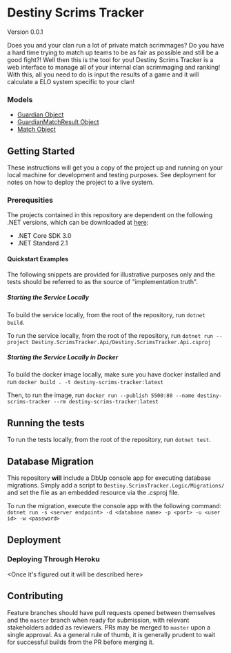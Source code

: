 # Destiny Scrims Tracker #
Version 0.0.1

Does you and your clan run a lot of private match scrimmages? Do you have a hard time trying to match up teams to be as fair as possible and still be a good fight?! Well then this is the tool for you! Destiny Scrims Tracker is a web interface to manage all of your internal clan scrimmaging and ranking! With this, all you need to do is input the results of a game and it will calculate a ELO system specific to your clan!

### Models

- [Guardian Object](Destiny.ScrimsTracker.Logic/Models/Guardian.cs)
- [GuardianMatchResult Object](Destiny.ScrimsTracker.Logic/Models/GuardianMatchResult.cs)
- [Match Object](Destiny.ScrimsTracker.Logic/Models/Match.cs)

## Getting Started

These instructions will get you a copy of the project up and running on your local machine for development and testing purposes. See deployment for notes on how to deploy the project to a live system.

### Prerequsities

The projects contained in this repository are dependent on the following .NET versions, which can be downloaded at [here](https://dotnet.microsoft.com/download/dotnet-core):

- .NET Core SDK 3.0
- .NET Standard 2.1

#### Quickstart Examples

The following snippets are provided for illustrative purposes only and the tests should be referred to as the source of "implementation truth".

##### Starting the Service Locally

To build the service locally, from the root of the repository, run `dotnet build`.

To run the service locally, from the root of the repository, run `dotnet run --project Destiny.ScrimsTracker.Api/Destiny.ScrimsTracker.Api.csproj`

##### Starting the Service Locally in Docker 

To build the docker image locally, make sure you have docker installed and run `docker build . -t destiny-scrims-tracker:latest`

Then, to run the image, run `docker run --publish 5500:80 --name destiny-scrims-tracker --rm destiny-scrims-tracker:latest`

## Running the tests

To run the tests locally, from the root of the repository, run `dotnet test`.

## Database Migration

This repository **will** include a DbUp console app for executing database migrations. Simply add a script to `Destiny.ScrimsTracker.Logic/Migrations/` and set the file as an embedded resource via the .csproj file.

To run the migration, execute the console app with the following command:
`dotnet run -s <server endpoint> -d <database name> -p <port> -u <user id> -w <password>`


## Deployment

### Deploying Through Heroku

<Once it's figured out it will be described here>

## Contributing

Feature branches should have pull requests opened between themselves and the `master` branch when ready for submission, with relevant stakeholders added as reviewers. PRs may be merged to `master` upon a single approval. As a general rule of thumb, it is generally prudent to wait for successful builds from the PR before merging it.
